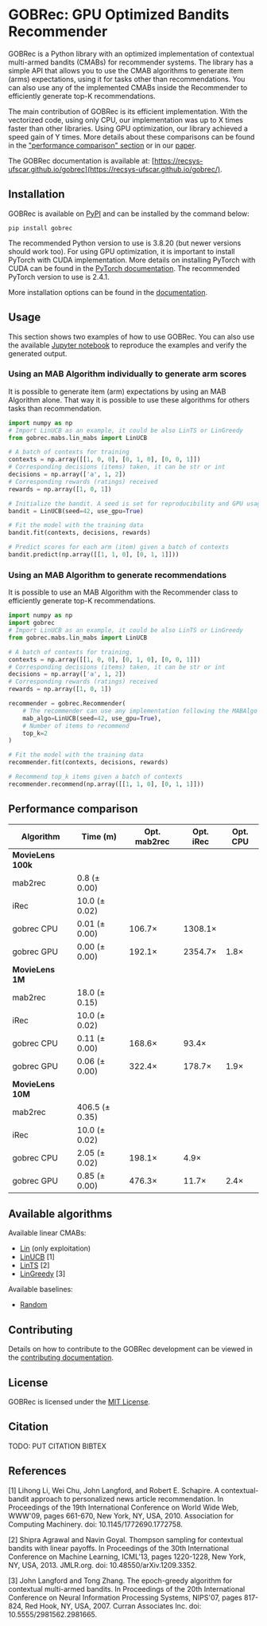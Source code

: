# GOBRec: GPU Optimized Bandits Recommender

GOBRec is a Python library with an optimized implementation of contextual multi-armed bandits (CMABs) for recommender systems. The library has a simple API that allows you to use the CMAB algorithms to generate item (arms) expectations, using it for tasks other than recommendations. You can also use any of the implemented CMABs inside the Recommender to efficiently generate top-K recommendations.

The main contribution of GOBRec is its efficient implementation. With the vectorized code, using only CPU, our implementation was up to X times faster than other libraries. Using GPU optimization, our library achieved a speed gain of Y times. More details about these comparisons can be found in the ["performance comparison" section](#performance-comparison) or in our [paper]().

The GOBRec documentation is available at: [https://recsys-ufscar.github.io/gobrec](https://recsys-ufscar.github.io/gobrec/).

## Installation

GOBRec is available on [PyPI](https://pypi.org/project/gobrec/) and can be installed by the command below:

```
pip install gobrec
```

The recommended Python version to use is 3.8.20 (but newer versions should work too). For using GPU optimization, it is important to install PyTorch with CUDA implementation. More details on installing PyTorch with CUDA can be found in the [PyTorch documentation](https://pytorch.org/get-started/locally/). The recommended PyTorch version to use is 2.4.1.

More installation options can be found in the [documentation]().

## Usage

This section shows two examples of how to use GOBRec. You can also use the available [Jupyter notebook](notebooks/usage_tutorial.ipynb) to reproduce the examples and verify the generated output.

### Using an MAB Algorithm individually to generate arm scores

It is possible to generate item (arm) expectations by using an MAB Algorithm alone. That way it is possible to use these algorithms for others tasks than recommendation.

```python
import numpy as np
# Import LinUCB as an example, it could be also LinTS or LinGreedy
from gobrec.mabs.lin_mabs import LinUCB

# A batch of contexts for training
contexts = np.array([[1, 0, 0], [0, 1, 0], [0, 0, 1]])
# Corresponding decisions (items) taken, it can be str or int
decisions = np.array(['a', 1, 2])
# Corresponding rewards (ratings) received                     
rewards = np.array([1, 0, 1])

# Initialize the bandit. A seed is set for reproducibility and GPU usage can be switched
bandit = LinUCB(seed=42, use_gpu=True)

# Fit the model with the training data
bandit.fit(contexts, decisions, rewards)

# Predict scores for each arm (item) given a batch of contexts
bandit.predict(np.array([[1, 1, 0], [0, 1, 1]]))
```

### Using an MAB Algorithm to generate recommendations

It is possible to use an MAB Algorithm with the Recommender class to efficiently generate top-K recommendations.

```python
import numpy as np
import gobrec
# Import LinUCB as an example, it could be also LinTS or LinGreedy
from gobrec.mabs.lin_mabs import LinUCB

# A batch of contexts for training.
contexts = np.array([[1, 0, 0], [0, 1, 0], [0, 0, 1]])
# Corresponding decisions (items) taken, it can be str or int
decisions = np.array(['a', 1, 2])
# Corresponding rewards (ratings) received
rewards = np.array([1, 0, 1])

recommender = gobrec.Recommender(
    # The recommender can use any implementation following the MABAlgo interface
    mab_algo=LinUCB(seed=42, use_gpu=True),
    # Number of items to recommend
    top_k=2
)

# Fit the model with the training data
recommender.fit(contexts, decisions, rewards)

# Recommend top_k items given a batch of contexts
recommender.recommend(np.array([[1, 1, 0], [0, 1, 1]]))
```

## Performance comparison

| Algorithm      | Time (m)       | Opt. mab2rec | Opt. iRec | Opt. CPU |
|----------------|----------------|--------------|-----------|----------|
| **MovieLens 100k** |                |              |           |          |
| mab2rec        | 0.8 (± 0.00)   |            |         |        |
| iRec           | 10.0 (± 0.02)  |            |        |       |
| gobrec CPU     | 0.01 (± 0.00)  | 106.7×       | 1308.1×   |       |
| gobrec GPU     | 0.00 (± 0.00)  | 192.1×       | 2354.7×   | 1.8×     |
| **MovieLens 1M** |                |              |           |          |
| mab2rec        | 18.0 (± 0.15)  |           |       |        |
| iRec           | 10.0 (± 0.02)  |            |         |        |
| gobrec CPU     | 0.11 (± 0.00)  | 168.6×       | 93.4×     |        |
| gobrec GPU     | 0.06 (± 0.00)  | 322.4×       | 178.7×    | 1.9×     |
| **MovieLens 10M** |                |              |           |          |
| mab2rec        | 406.5 (± 0.35) |            |         |        |
| iRec           | 10.0 (± 0.02)  |            |         |        |
| gobrec CPU     | 2.05 (± 0.02)  | 198.1×       | 4.9×      |       |
| gobrec GPU     | 0.85 (± 0.00)  | 476.3×       | 11.7×     | 2.4×     |


## Available algorithms

Available linear CMABs:

* [Lin](/gobrec/mabs/lin_mabs/lin.py) (only exploitation)
* [LinUCB](/gobrec/mabs/lin_mabs/lin_ucb.py) [1]
* [LinTS](/gobrec/mabs/lin_mabs/lin_ts.py) [2]
* [LinGreedy](/gobrec/mabs/lin_mabs/lin_greedy.py) [3]

Available baselines:

* [Random](/gobrec/mabs/random_mab.py)

## Contributing

Details on how to contribute to the GOBRec development can be viewed in the [contributing documentation](/CONTRIBUTING.md).

## License

GOBRec is licensed under the [MIT License](/LICENSE).

## Citation

TODO: PUT CITATION BIBTEX

## References

[1] Lihong Li, Wei Chu, John Langford, and Robert E. Schapire. A contextual-bandit 
    approach to personalized news article recommendation. In Proceedings of the 19th 
    International Conference on World Wide Web, WWW'09, pages 661-670, New York, NY, 
    USA, 2010. Association for Computing Machinery. doi: 10.1145/1772690.1772758.

[2] Shipra Agrawal and Navin Goyal. Thompson sampling for contextual bandits with 
    linear payoffs. In Proceedings of the 30th International Conference on Machine 
    Learning, ICML'13, pages 1220-1228, New York, NY, USA, 2013. JMLR.org. doi: 
    10.48550/arXiv.1209.3352.

[3] John Langford and Tong Zhang. The epoch-greedy algorithm for contextual multi-armed
     bandits. In Proceedings of the 20th International Conference on Neural Information 
     Processing Systems, NIPS'07, pages 817-824, Red Hook, NY, USA, 2007. Curran 
     Associates Inc. doi: 10.5555/2981562.2981665.

